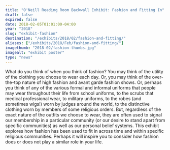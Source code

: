 ```yaml
---
title: "O'Neill Reading Room Backwall Exhibit: Fashion and Fitting In"
draft: false
expired: false
date: 2018-02-05T01:01:00-04:00
year: "2018"
slug: "exhibit-fashion"
destination: "/exhibits/2018/02/fashion-and-fitting/"
aliases: ["/exhibits/2018/Feb/fashion-and-fitting/"]
imagethumb: "2018-02/fashion-thumbs.jpg"
imagealt: "exhibit poster"
type: "news"
---
```


What do you think of when you think of fashion? You may think of the utility of the clothing you choose to wear each day. Or, you may think of the over-the-top nature of high fashion and avant garde fashion shows. Or, perhaps you think of any of the various formal and informal uniforms that people may wear throughout their life from school uniforms, to the scrubs that medical professional wear, to military uniforms, to the robes (and sometimes wigs!) worn by judges around the world, to the distinctive clothing worn by members of some religious orders. But, regardless of the exact nature of the outfits we choose to wear, they are often used to signal our membership in a particular community (or our desire to stand apart from specific communities) as well as our personal belief systems. This exhibit explores how fashion has been used to fit in across time and within specific religious communities. Perhaps it will inspire you to consider how fashion does or does not play a similar role in your life.
